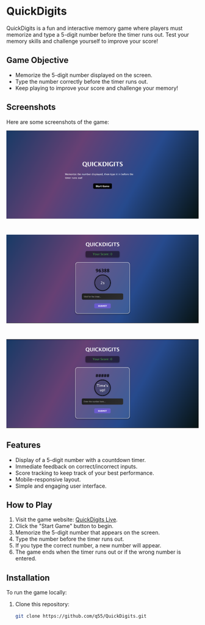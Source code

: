 # QuickDigits

QuickDigits is a fun and interactive memory game where players must memorize and type a 5-digit number before the timer runs out. Test your memory skills and challenge yourself to improve your score!

## Game Objective

- Memorize the 5-digit number displayed on the screen.
- Type the number correctly before the timer runs out.
- Keep playing to improve your score and challenge your memory!

## Screenshots

Here are some screenshots of the game:

![Screenshot 1](https://github.com/q55/QuickDigits/blob/main/image1.png)
#
![Screenshot 2](https://github.com/q55/QuickDigits/blob/main/image2.png)
#
![Screenshot 3](https://github.com/q55/QuickDigits/blob/main/image3.png)

## Features

- Display of a 5-digit number with a countdown timer.
- Immediate feedback on correct/incorrect inputs.
- Score tracking to keep track of your best performance.
- Mobile-responsive layout.
- Simple and engaging user interface.

## How to Play

1. Visit the game website: [QuickDigits Live](https://q55.github.io/QuickDigits/).
2. Click the "Start Game" button to begin.
3. Memorize the 5-digit number that appears on the screen.
4. Type the number before the timer runs out.
5. If you type the correct number, a new number will appear.
6. The game ends when the timer runs out or if the wrong number is entered.

## Installation

To run the game locally:

1. Clone this repository:

   ```bash
   git clone https://github.com/q55/QuickDigits.git
